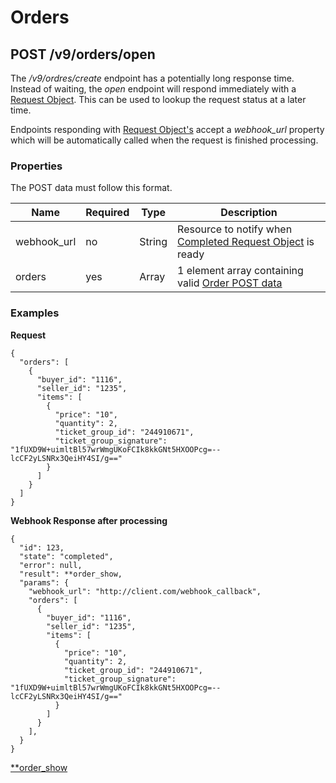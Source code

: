 # Orders

<!-- toc -->

## POST /v9/orders/open

The */v9/ordres/create* endpoint has a potentially long response time.
Instead of waiting, the *open* endpoint will respond immediately with a  [Request Object][RequestObject].
This can be used to lookup the request status at a later time.

Endpoints responding with [Request Object's][RequestObject] accept a *webhook_url* property which will be automatically called when the request is finished processing.

### Properties

The POST data must follow this format.

| Name        | Required | Type | Description                                                                |
|-------------|----------|------|----------------------------------------------------------------------------|
| webhook_url | no       | String | Resource to notify when [Completed Request Object][RequestObject] is ready |
| orders      | yes      | Array |1 element array containing valid [Order POST data][OrderEndpoint]          |

[RequestObject]: https://ticketevolution.gitbooks.io/api-documentation/content/Chapters/request_object.html
[OrderEndpoint]: https://ticketevolution.atlassian.net/wiki/pages/viewpage.action?pageId=9994275

### Examples

**Request**
```
{
  "orders": [
    {
      "buyer_id": "1116",
      "seller_id": "1235",
      "items": [
        {
          "price": "10",
          "quantity": 2,
          "ticket_group_id": "244910671",
          "ticket_group_signature": "1fUXD9W+uimltBl57wrWmgUKoFCIk8kkGNt5HXOOPcg=--lcCF2yLSNRx3QeiHY4SI/g=="
        }
      ]
    }
  ]
}
```

**Webhook Response after processing**
```
{
  "id": 123,
  "state": "completed",
  "error": null,
  "result": **order_show,
  "params": {
    "webhook_url": "http://client.com/webhook_callback",
    "orders": [
      {
        "buyer_id": "1116",
        "seller_id": "1235",
        "items": [
          {
            "price": "10",
            "quantity": 2,
            "ticket_group_id": "244910671",
            "ticket_group_signature": "1fUXD9W+uimltBl57wrWmgUKoFCIk8kkGNt5HXOOPcg=--lcCF2yLSNRx3QeiHY4SI/g=="
          }
        ]
      }
    ],
  }
}
```
[**order_show](https://ticketevolution.atlassian.net/wiki/pages/viewpage.action?pageId=4129639)
